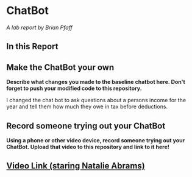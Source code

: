 # ChatBot

*A lab report by Brian Pfaff*

## In this Report

## Make the ChatBot your own

**Describe what changes you made to the baseline chatbot here. Don't forget to push your modified code to this repository.**

I changed the chat bot to ask questions about a persons income for the year and tell them how much they owe in tax before deductions.

## Record someone trying out your ChatBot

**Using a phone or other video device, record someone trying out your ChatBot. Upload that video to this repository and link to it here!**

[Video Link (staring Natalie Abrams)](https://youtu.be/Y-LXaqozn2s)
---
